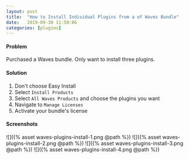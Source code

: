```yaml
---
layout: post
title:  "How to Install Individual Plugins from a of Waves Bundle"
date:   2019-09-30 11:50:06
categories: [plugins]
---
```




#### Problem

Purchased a Waves bundle. Only want to install three plugins.

#### Solution

1. Don't choose Easy Install
2. Select `Install Products`
3. Select `All Waves Products` and choose the plugins you want
4. Navigate to `Manage Licenses`
5. Activate your bundle's license

#### Screenshots

![]({% asset waves-plugins-install-1.png @path %})
![]({% asset waves-plugins-install-2.png @path %})
![]({% asset waves-plugins-install-3.png @path %})
![]({% asset waves-plugins-install-4.png @path %})
